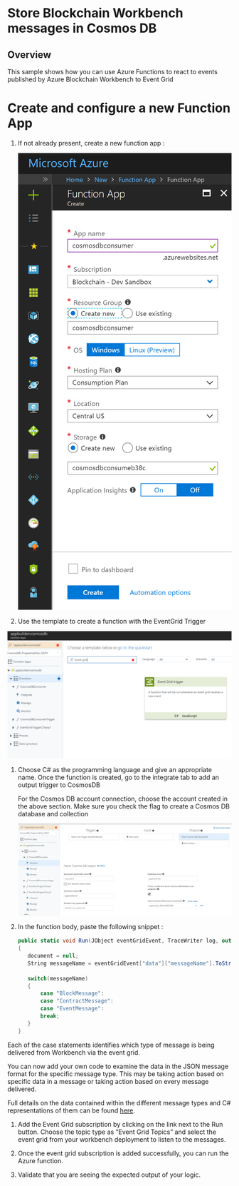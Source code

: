 Store Blockchain Workbench messages in Cosmos DB 
=================================================

Overview
--------

This sample shows how you can use Azure Functions to react to events published
by Azure Blockchain Workbench to Event Grid

Create and configure a new Function App
=======================================

1.  If not already present, create a new function app :

    ![](media/3f09e843716df586fa78f923da898cf7.png)

2.  Use the template to create a function with the EventGrid Trigger

![](media/d20878cde659502b57581214f73c52d3.png)

1.  Choose C\# as the programming language and give an appropriate name. Once
    the function is created, go to the integrate tab to add an output trigger to
    CosmosDB

    For the Cosmos DB account connection, choose the account created in the
    above section. Make sure you check the flag to create a Cosmos DB database
    and collection

    ![](media/84c43d8d0f72beb3d81d62f0e6bbf81e.png)

2.  In the function body, paste the following snippet :

    ```csharp
    public static void Run(JObject eventGridEvent, TraceWriter log, out object document)
    {
       document = null;
       String messageName = eventGridEvent["data"]["messageName"].ToString();

       switch(messageName)
       {
           case "BlockMessage":
           case "ContractMessage":
           case "EventMessage":
           break;
       }
    }
    ```

Each of the case statements identifies which type of message is being delivered from Workbench via the event grid.

You can now add your own code to examine the data in the JSON message format for the specific message type. This may be taking action based on specific data in a message or taking action based on every message delivered.

Full details on the data contained within the different message types and C\# representations of them can be found
[here](https://docs.microsoft.com/en-us/azure/blockchain-workbench/blockchain-workbench-messages-overview).

1.  Add the Event Grid subscription by clicking on the link next to the Run
    button. Choose the topic type as “Event Grid Topics” and select the event
    grid from your workbench deployment to listen to the messages.

2.  Once the event grid subscription is added successfully, you can run the
    Azure function.

3.  Validate that you are seeing the expected output of your logic.
